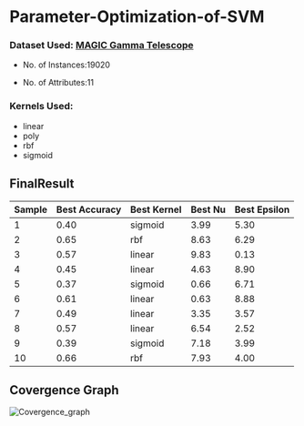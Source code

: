 # Parameter-Optimization-of-SVM
 
 ### Dataset Used: [MAGIC Gamma Telescope](https://archive.ics.uci.edu/ml/datasets/MAGIC+Gamma+Telescope)
 - No. of Instances:19020
* No. of Attributes:11

### Kernels Used:
- linear
- poly
- rbf
- sigmoid


## FinalResult

| Sample       | Best Accuracy | Best Kernel  | Best Nu|Best Epsilon|
| ------------ | ------------- | ------------ | ------ | ---------- |
| 1 | 0.40 | sigmoid | 3.99 | 5.30 |
| 2 | 0.65 | rbf | 8.63 | 6.29 |
| 3 | 0.57 | linear | 9.83 | 0.13 |
| 4 | 0.45 | linear | 4.63| 8.90 |
| 5 | 0.37 | sigmoid | 0.66| 6.71 |
| 6 | 0.61 | linear | 0.63| 8.88 |
| 7 | 0.49 | linear | 3.35| 3.57 |
| 8 | 0.57 | linear | 6.54| 2.52 |
| 9 | 0.39 | sigmoid | 7.18| 3.99 |
| 10 | 0.66 | rbf | 7.93| 4.00 |



## Covergence Graph
![Covergence_graph](https://user-images.githubusercontent.com/62788034/233204434-d6372f21-132f-4d86-b273-eb308bd987da.png)

